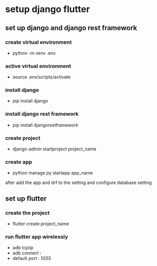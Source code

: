 # setup django  flutter

## set up  django and django rest framework
### create virtual environment
- python -m venv .env
### active virtual environment
- source  .env/scripts/activate
### install django    
- pip install django
### install django rest framework
- pip install djangorestframework
### create project
- django-admin startproject project_name
### create app
- python manage.py startapp app_name

 after add the app and drf to the setting and configure database setting

## set up flutter
### create the project
 - flutter create project_name
### run flutter app wirelessly 
 - adb tcpiip <port>
 - adb connect <device-ip-address>:<port>
 - default port : 5555




